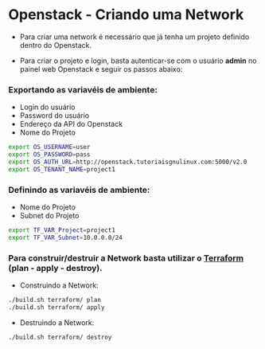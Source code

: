 # Openstack - Criando uma Network

* Para criar uma network é necessário que já tenha um projeto definido dentro do Openstack.

* Para criar o projeto e login, basta autenticar-se com o usuário **admin** no painel web Openstack e seguir os passos abaixo:

### Exportando as variavéis de ambiente:

* Login do usuário
* Password do usuário
* Endereço da API do Openstack 
* Nome do Projeto

```bash
export OS_USERNAME=user
export OS_PASSWORD=pass
export OS_AUTH_URL=http://openstack.tutoriaisgnulinux.com:5000/v2.0
export OS_TENANT_NAME=project1
```

### Definindo as variavéis de ambiente:

* Nome do Projeto
* Subnet do Projeto

```bash
export TF_VAR_Project=project1
export TF_VAR_Subnet=10.0.0.0/24
```

### Para construir/destruir a Network basta utilizar o [Terraform](https://www.terraform.io/) (plan - apply - destroy).

*  Construindo a Network:

```bash
./build.sh terraform/ plan
./build.sh terraform/ apply
```

*  Destruindo a Network:

```bash
./build.sh terraform/ destroy
```
